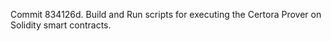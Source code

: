 Commit 834126d.                    Build and Run scripts for executing the Certora Prover on Solidity smart contracts.